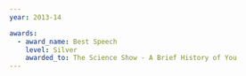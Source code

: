 ```yaml
---
year: 2013-14

awards:
  - award_name: Best Speech
    level: Silver
    awarded_to: The Science Show - A Brief History of You
---
```

